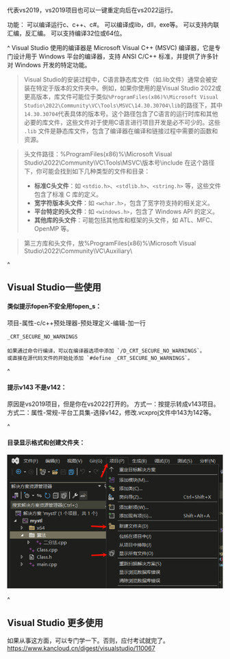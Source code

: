 代表vs2019，vs2019项目也可以一键重定向后在vs2022运行。

功能：
可以编译运行c、c++、c#。
可以编译成lib，dll，exe等。
可以支持内联汇编，反汇编。
可以支持编译32位或64位。


^
Visual Studio 使用的编译器是 Microsoft Visual C++ (MSVC) 编译器，它是专门设计用于 Windows 平台的编译器，支持 ANSI C/C++ 标准，并提供了许多针对 Windows 开发的特定功能。

>Visual Studio的安装过程中，‌C语言静态库文件（‌如.lib文件）‌通常会被安装在特定于版本的文件夹中。‌例如，‌如果你使用的是Visual Studio 2022或更高版本，‌库文件可能位于类似`%ProgramFiles(x86)%\Microsoft Visual Studio\2022\Community\VC\Tools\MSVC\14.30.30704\lib`的路径下，‌其中`14.30.30704`代表具体的版本号。‌这个路径包含了C语言的运行时库和其他必要的库文件，‌这些文件对于使用C语言进行项目开发是必不可少的。‌这些 `.lib` 文件是静态库文件，包含了编译器在编译和链接过程中需要的函数和资源。


>头文件路径：%ProgramFiles(x86)%\Microsoft Visual Studio\2022\Community\VC\Tools\MSVC\版本号\include
 >在这个路径下，你可能会找到如下几种类型的文件和目录：
>* **标准C头文件**：如 `<stdio.h>`、`<stdlib.h>`、`<string.h>` 等，这些文件包含了标准 C 库的定义。
>* **宽字符版本头文件**：如 `<wchar.h>`，包含了宽字符支持的相关定义。
>* **平台特定的头文件**：如 `<windows.h>`，包含了 Windows API 的定义。
>* **其他库的头文件**：可能包括其他库和框架的头文件，如 ATL、MFC、OpenMP 等。

>第三方库和头文件，放%ProgramFiles(x86)%\Microsoft Visual Studio\2022\Community\VC\Auxiliary\


^
## **Visual Studio一些使用**
#### 类似提示fopen不安全用fopen_s：
项目-属性-c/c++预处理器-预处理定义-编辑-加一行
```
_CRT_SECURE_NO_WARNINGS

如果通过命令行编译，可以在编译器选项中添加 `/D_CRT_SECURE_NO_WARNINGS`。
或直接在源代码文件的开始处添加 `#define _CRT_SECURE_NO_WARNINGS`。
```


^
#### 提示v143 不是v142：
原因是vs2019项目，但是你在vs2022打开的。
方式一：按提示转成v143项目。
方式二：属性-常规-平台工具集-选择v142，修改.vcxproj文件中143为142等。


^
#### 目录显示格式和创建文件夹：
![](.topwrite/assets/image_1740194273248.png)



^
## **Visual Studio 更多使用**
如果从事这方面，可以专门学一下。否则，应付考试就完了。
<https://www.kancloud.cn/digest/visualstudio/110067>